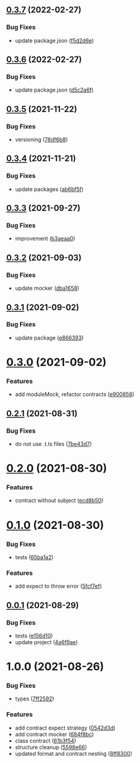 ## [0.3.7](https://github.com/beecode-rs/msh-test-contractor/compare/v0.3.6...v0.3.7) (2022-02-27)


### Bug Fixes

* update package.json ([f5d2d6e](https://github.com/beecode-rs/msh-test-contractor/commit/f5d2d6e2d5464002cd0f23d7dffae2cc0f805b8a))

## [0.3.6](https://github.com/beecode-rs/msh-test-contractor/compare/v0.3.5...v0.3.6) (2022-02-27)


### Bug Fixes

* update package.json ([d5c2a6f](https://github.com/beecode-rs/msh-test-contractor/commit/d5c2a6fef0a07166633feb48851e87563c9cd9f2))

## [0.3.5](https://github.com/beecode-rs/msh-test-contractor/compare/v0.3.4...v0.3.5) (2021-11-22)


### Bug Fixes

* versioning ([78df6b8](https://github.com/beecode-rs/msh-test-contractor/commit/78df6b87f459a8cf3f049d91fa72b0fe3e5dcafa))

## [0.3.4](https://github.com/beecode-rs/msh-test-contractor/compare/v1.3.3...v1.3.4) (2021-11-21)


### Bug Fixes

* update packages ([ab6bf5f](https://github.com/beecode-rs/msh-test-contractor/commit/ab6bf5ffaff00a6f6f3df04933ad95cb6749fc43))

## [0.3.3](https://github.com/beecode-rs/msh-test-contractor/compare/v1.3.2...v1.3.3) (2021-09-27)


### Bug Fixes

* improvement ([b3aeaa0](https://github.com/beecode-rs/msh-test-contractor/commit/b3aeaa0846342630c9a57fe4f70510be59c86869))

## [0.3.2](https://github.com/beecode-rs/msh-test-contractor/compare/v1.3.1...v1.3.2) (2021-09-03)


### Bug Fixes

* update mocker ([dba1658](https://github.com/beecode-rs/msh-test-contractor/commit/dba165829f02d419c84ff270c8168b997334d121))

## [0.3.1](https://github.com/beecode-rs/msh-test-contractor/compare/v1.3.0...v1.3.1) (2021-09-02)


### Bug Fixes

* update package ([e866393](https://github.com/beecode-rs/msh-test-contractor/commit/e866393e93b8570fbad810e7b480f46b6d363777))

# [0.3.0](https://github.com/beecode-rs/msh-test-contractor/compare/v1.2.1...v1.3.0) (2021-09-02)


### Features

* add moduleMock, refactor contracts ([e900856](https://github.com/beecode-rs/msh-test-contractor/commit/e90085601cd187c5ed7c36e9f84c2d662eeec760))

## [0.2.1](https://github.com/beecode-rs/msh-test-contractor/compare/v1.2.0...v1.2.1) (2021-08-31)


### Bug Fixes

* do not use .t.ts files ([7be43d7](https://github.com/beecode-rs/msh-test-contractor/commit/7be43d76d693c65bab7108826c66e54bdf20004e))

# [0.2.0](https://github.com/beecode-rs/msh-test-contractor/compare/v1.1.0...v1.2.0) (2021-08-30)


### Features

* contract without subject ([ecd8b50](https://github.com/beecode-rs/msh-test-contractor/commit/ecd8b506dd61ee77de1c18034a089252063948c4))

# [0.1.0](https://github.com/beecode-rs/msh-test-contractor/compare/v1.0.1...v1.1.0) (2021-08-30)


### Bug Fixes

* tests ([65ba1a2](https://github.com/beecode-rs/msh-test-contractor/commit/65ba1a25b476f959c786fae74e7e3925f50adec3))


### Features

* add expect to throw error ([5fcf7ef](https://github.com/beecode-rs/msh-test-contractor/commit/5fcf7ef4faa0b24bb268854986f6c68838a98475))

## [0.0.1](https://github.com/beecode-rs/msh-test-contractor/compare/v1.0.0...v1.0.1) (2021-08-29)


### Bug Fixes

* tests ([e156d10](https://github.com/beecode-rs/msh-test-contractor/commit/e156d106b6c2bf60a354f69966bf8b2c17c16479))
* update project ([4a6f9ae](https://github.com/beecode-rs/msh-test-contractor/commit/4a6f9ae149ade6907328f72ba6c981ed5c604db8))

# 1.0.0 (2021-08-26)


### Bug Fixes

* types ([7ff2592](https://github.com/beecode-rs/msh-test-contractor/commit/7ff2592143b395ba4b032d07951363c72a096499))


### Features

* add contract expect strategy ([0542d3d](https://github.com/beecode-rs/msh-test-contractor/commit/0542d3d9cebebf691a31bf2c9672ffbb4b5e958c))
* add contract mocker ([684f8bc](https://github.com/beecode-rs/msh-test-contractor/commit/684f8bcdc75fafde8c3c7edcfe743f90f58cdd9b))
* class contract ([61b3f54](https://github.com/beecode-rs/msh-test-contractor/commit/61b3f54f91977f12fcc20131ef8514a5e35b0aa9))
* structure cleanup ([5598e66](https://github.com/beecode-rs/msh-test-contractor/commit/5598e66041d83d401b8f0507e841066bfad6bf26))
* updated format and contract nesting ([8ff8300](https://github.com/beecode-rs/msh-test-contractor/commit/8ff8300720ec313160300b4eaabf9be7f2e7c15f))
